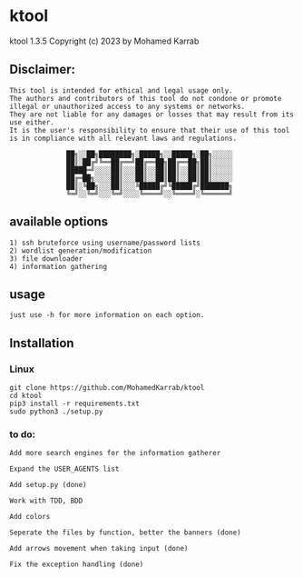 # ktool
ktool 1.3.5 Copyright (c) 2023 by Mohamed Karrab

## Disclaimer: 
```
This tool is intended for ethical and legal usage only.
The authors and contributors of this tool do not condone or promote illegal or unauthorized access to any systems or networks.
They are not liable for any damages or losses that may result from its use either.
It is the user's responsibility to ensure that their use of this tool is in compliance with all relevant laws and regulations.
```

                  ██╗░░██╗████████╗░█████╗░░█████╗░██╗░░░░░
                  ██║░██╔╝╚══██╔══╝██╔══██╗██╔══██╗██║░░░░░
                  █████═╝░░░░██║░░░██║░░██║██║░░██║██║░░░░░
                  ██╔═██╗░░░░██║░░░██║░░██║██║░░██║██║░░░░░
                  ██║░╚██╗░░░██║░░░╚█████╔╝╚█████╔╝███████╗
                  ╚═╝░░╚═╝░░░╚═╝░░░░╚════╝░░╚════╝░╚══════╝

## available options
```
1) ssh bruteforce using username/password lists
2) wordlist generation/modification
3) file downloader
4) information gathering
```
## usage
```
just use -h for more information on each option.
```
## Installation
### Linux
```
git clone https://github.com/MohamedKarrab/ktool
cd ktool
pip3 install -r requirements.txt 
sudo python3 ./setup.py
```

### to do:
```
Add more search engines for the information gatherer

Expand the USER_AGENTS list

Add setup.py (done)

Work with TDD, BDD

Add colors

Seperate the files by function, better the banners (done)

Add arrows movement when taking input (done)

Fix the exception handling (done)

```
